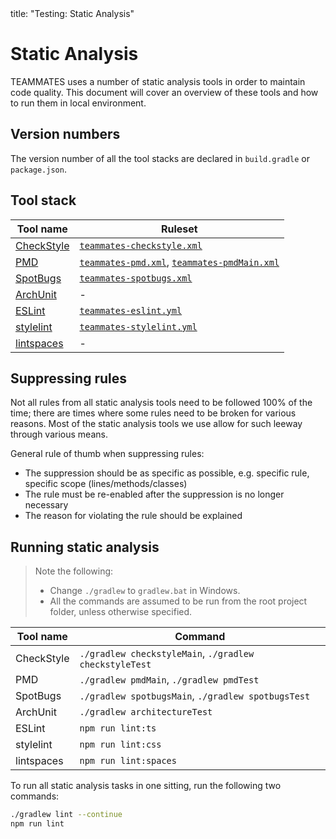 <frontmatter>
  title: "Testing: Static Analysis"
</frontmatter>

# Static Analysis

TEAMMATES uses a number of static analysis tools in order to maintain code quality.
This document will cover an overview of these tools and how to run them in local environment.

## Version numbers

The version number of all the tool stacks are declared in `build.gradle` or `package.json`.

## Tool stack

| Tool name | Ruleset |
| --- | --- |
| [CheckStyle](http://checkstyle.sourceforge.net/) | [`teammates-checkstyle.xml`](https://github.com/TEAMMATES/teammates/blob/master/static-analysis/teammates-checkstyle.xml) |
| [PMD](https://pmd.github.io/) | [`teammates-pmd.xml`](https://github.com/TEAMMATES/teammates/blob/master/static-analysis/teammates-pmd.xml), [`teammates-pmdMain.xml`](https://github.com/TEAMMATES/teammates/blob/master/static-analysis/teammates-pmdMain.xml) |
| [SpotBugs](https://spotbugs.github.io/) | [`teammates-spotbugs.xml`](https://github.com/TEAMMATES/teammates/blob/master/static-analysis/teammates-spotbugs.xml) |
| [ArchUnit](https://github.com/TNG/ArchUnit) | - |
| [ESLint](https://eslint.org/) | [`teammates-eslint.yml`](../static-analysis/teammates-eslint.yml) |
| [stylelint](http://stylelint.io) | [`teammates-stylelint.yml`](../static-analysis/teammates-stylelint.yml) |
| [lintspaces](https://github.com/evanshortiss/lintspaces-cli) | - |

## Suppressing rules

Not all rules from all static analysis tools need to be followed 100% of the time; there are times where some rules need to be broken for various reasons.
Most of the static analysis tools we use allow for such leeway through various means.

General rule of thumb when suppressing rules:

- The suppression should be as specific as possible, e.g. specific rule, specific scope (lines/methods/classes)
- The rule must be re-enabled after the suppression is no longer necessary
- The reason for violating the rule should be explained

## Running static analysis

> Note the following:
> - Change `./gradlew` to `gradlew.bat` in Windows.
> - All the commands are assumed to be run from the root project folder, unless otherwise specified.

| Tool name | Command |
| --- | --- |
| CheckStyle | `./gradlew checkstyleMain`, `./gradlew checkstyleTest` |
| PMD | `./gradlew pmdMain`, `./gradlew pmdTest` |
| SpotBugs | `./gradlew spotbugsMain`, `./gradlew spotbugsTest` |
| ArchUnit | `./gradlew architectureTest` |
| ESLint | `npm run lint:ts` |
| stylelint | `npm run lint:css` |
| lintspaces | `npm run lint:spaces` |

To run all static analysis tasks in one sitting, run the following two commands:

```sh
./gradlew lint --continue
npm run lint
```
